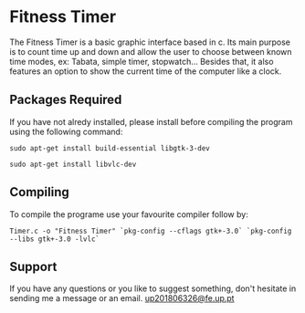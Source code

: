 # Fitness Timer
The Fitness Timer is a basic graphic interface based in c. Its main purpose is to count time up and down and allow the user to choose
between known time modes, ex: Tabata, simple timer, stopwatch... Besides that, it also features an option to show the current time of the computer like a clock.

## Packages Required
If you have not alredy installed, please install before compiling the program using the following command: 
```
sudo apt-get install build-essential libgtk-3-dev
```
```
sudo apt-get install libvlc-dev
```

## Compiling
To compile the programe use your favourite compiler follow by:
```
Timer.c -o "Fitness Timer" `pkg-config --cflags gtk+-3.0` `pkg-config --libs gtk+-3.0 -lvlc`
```
## Support
If you have any questions or you like to suggest something, don't hesitate in sending me a message or an email.
up201806326@fe.up.pt

